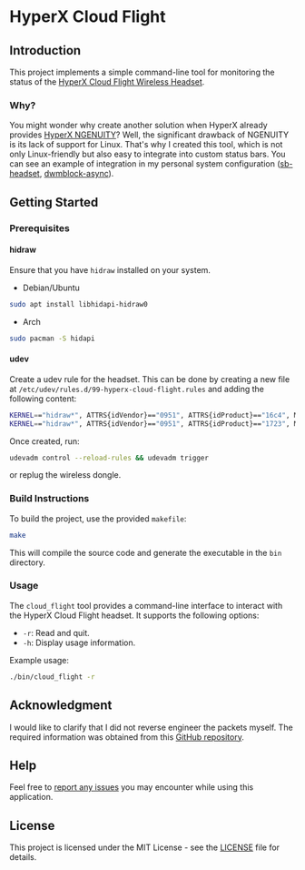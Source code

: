 # HyperX Cloud Flight

## Introduction

This project implements a simple command-line tool for monitoring the status of the [HyperX Cloud Flight Wireless Headset](https://hyperx.com/products/hyperx-cloud-flight?variant=41031691403421).

### Why?

You might wonder why create another solution when HyperX already provides [HyperX NGENUITY](https://hyperx.com/pages/ngenuity)? Well, the significant drawback of NGENUITY is its lack of support for Linux. That's why I created this tool, which is not only Linux-friendly but also easy to integrate into custom status bars. You can see an example of integration in my personal system configuration ([sb-headset](https://github.com/AkamQadiri/dotfiles/blob/master/dotfiles/.local/bin/sb-headset), [dwmblock-async](https://github.com/AkamQadiri/dwmblocks-async/blob/main/config.h)).

## Getting Started

### Prerequisites

#### hidraw

Ensure that you have `hidraw` installed on your system.

- Debian/Ubuntu

```bash
sudo apt install libhidapi-hidraw0
```

- Arch

```bash
sudo pacman -S hidapi
```

#### udev

Create a udev rule for the headset.
This can be done by creating a new file at `/etc/udev/rules.d/99-hyperx-cloud-flight.rules` and adding the following content:

```bash
KERNEL=="hidraw*", ATTRS{idVendor}=="0951", ATTRS{idProduct}=="16c4", MODE="0666"
KERNEL=="hidraw*", ATTRS{idVendor}=="0951", ATTRS{idProduct}=="1723", MODE="0666"
```

Once created, run:

```bash
udevadm control --reload-rules && udevadm trigger
```

or replug the wireless dongle.

### Build Instructions

To build the project, use the provided `makefile`:

```bash
make
```

This will compile the source code and generate the executable in the `bin` directory.

### Usage

The `cloud_flight` tool provides a command-line interface to interact with the HyperX Cloud Flight headset. It supports the following options:

- `-r`: Read and quit.
- `-h`: Display usage information.

Example usage:

```bash
./bin/cloud_flight -r
```

## Acknowledgment

I would like to clarify that I did not reverse engineer the packets myself. The required information was obtained from this [GitHub repository](https://github.com/kondinskis/hyperx-cloud-flight).

## Help

Feel free to [report any issues](https://github.com/AkamQadiri/hyperx-cloud-flight/issues) you may encounter while using this application.

## License

This project is licensed under the MIT License - see the [LICENSE](LICENSE) file for details.
